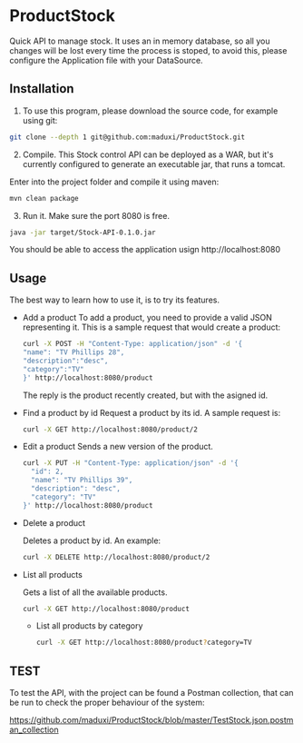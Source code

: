 ProductStock
============

Quick API to manage stock. It uses an in memory database, so all you changes will be lost every time the process is stoped, to avoid this, please configure the Application file with your DataSource.

Installation
------------

1. To use this program, please download the source code, for example using git:

  ```bash
  git clone --depth 1 git@github.com:maduxi/ProductStock.git
  ```
2. Compile. This Stock control API can be deployed as a WAR, but it's currently configured to generate an executable jar, that runs a tomcat.

  Enter into the project folder and compile it using maven:
  ```bash
  mvn clean package
  ```
3. Run it. Make sure the port 8080 is free.

  ```bash
  java -jar target/Stock-API-0.1.0.jar
  ```  
You should be able to access the application usign http://localhost:8080

Usage
-----

The best way to learn how to use it, is to try its features.

- Add a product
  To add a product, you need to provide a  valid JSON representing it. This is a sample request that would create a product:
  ```bash
  curl -X POST -H "Content-Type: application/json" -d '{
  "name": "TV Phillips 28",
  "description":"desc",
  "category":"TV"
  }' http://localhost:8080/product
  ```
  The reply is the product recently created, but with the asigned id.
  
- Find a product by id
  Request a product by its id. A sample request is:
  ```bash
  curl -X GET http://localhost:8080/product/2
  ```

- Edit a product
  Sends a new version of the product.
  ```bash
  curl -X PUT -H "Content-Type: application/json" -d '{
    "id": 2,
    "name": "TV Phillips 39",
    "description": "desc",
    "category": "TV"
  }' http://localhost:8080/product
  ```
- Delete a product

  Deletes a product by id. An example:

  ```bash
  curl -X DELETE http://localhost:8080/product/2
  ```
- List all products

  Gets a list of all the available products. 

  ```bash
  curl -X GET http://localhost:8080/product
  ```
  - List all products by category
  
    ```bash
    curl -X GET http://localhost:8080/product?category=TV
    ```
TEST
---
To test the API, with the project can be found a Postman collection, that can be run to check the proper behaviour of the system:

https://github.com/maduxi/ProductStock/blob/master/TestStock.json.postman_collection
